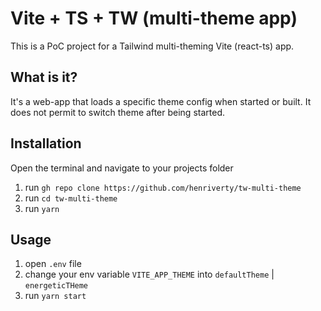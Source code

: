 # Vite + TS + TW (multi-theme app)

This is a PoC project for a Tailwind multi-theming Vite (react-ts) app.

## What is it?
It's a web-app that loads a specific theme config when started or built.
It does not permit to switch theme after being started.

## Installation
Open the terminal and navigate to your projects folder
1. run `gh repo clone https://github.com/henriverty/tw-multi-theme`
2. run `cd tw-multi-theme`
3. run `yarn`


## Usage
1. open `.env` file
2. change your env variable `VITE_APP_THEME` into `defaultTheme` | `energeticTHeme`
3. run `yarn start`
